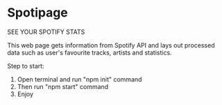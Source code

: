 # Spotipage

SEE YOUR SPOTIFY STATS

This web page gets information from Spotify API and lays out processed data such as user's favourite tracks, artists and statistics.

Step to start:
1. Open terminal and run "npm init" command
2. Then run "npm start" command
3. Enjoy
